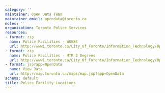 ```yaml
---
category: ''
maintainer: Open Data Team
maintainer_email: opendata@toronto.ca
notes: ''
organization: Toronto Police Services
resources:
- format: zip
  name: Police Facilities - WGS84
  url: http://www1.toronto.ca/City_Of_Toronto/Information_Technology/Open_Data/Data_Sets/Assets/Files/Police_Facilities_WGS84_latitude_longitude.zip
- format: zip
  name: Police Facilities - MTM 3 Degrees
  url: http://www1.toronto.ca/City_Of_Toronto/Information_Technology/Open_Data/Data_Sets/Assets/Files/Police_Facilities_Nad_27_MTM_3_Degree,_Zone_10.zip
- format: jsp?app=OpenData
  name: View Data
  url: http://map.toronto.ca/maps/map.jsp?app=OpenData
schema: default
title: Police Facility Locations
---
```

